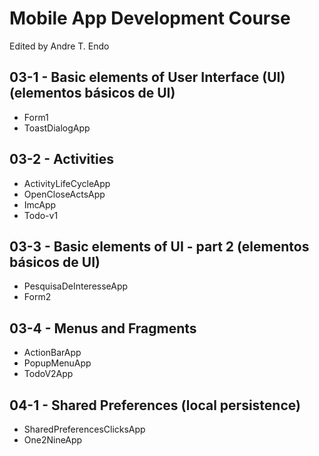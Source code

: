 # Mobile App Development Course
Edited by Andre T. Endo

## 03-1 - Basic elements of User Interface (UI) (elementos básicos de UI)

- Form1
- ToastDialogApp

## 03-2 - Activities

- ActivityLifeCycleApp
- OpenCloseActsApp
- ImcApp
- Todo-v1

## 03-3 - Basic elements of UI - part 2 (elementos básicos de UI)

- PesquisaDeInteresseApp
- Form2

## 03-4 - Menus and Fragments

- ActionBarApp
- PopupMenuApp
- TodoV2App

## 04-1 - Shared Preferences (local persistence)

- SharedPreferencesClicksApp
- One2NineApp


